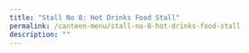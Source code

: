 ```yaml
---
title: "Stall No 8: Hot Drinks Food Stall"
permalink: /canteen-menu/stall-no-8-hot-drinks-food-stall
description: ""
---
```

